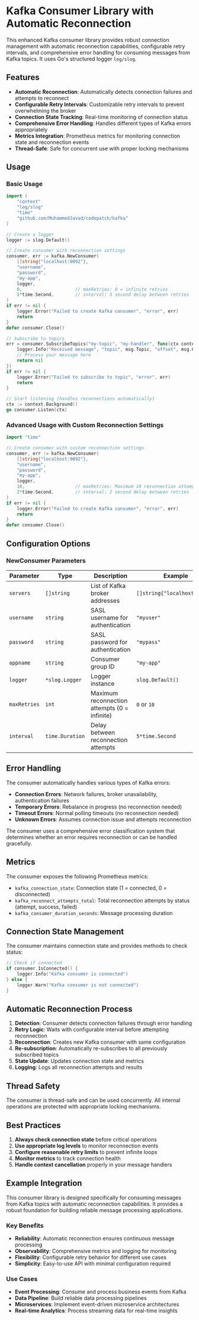 # Kafka Consumer Library with Automatic Reconnection

This enhanced Kafka consumer library provides robust connection management with automatic reconnection capabilities, configurable retry intervals, and comprehensive error handling for consuming messages from Kafka topics. It uses Go's structured logger `log/slog`.

## Features

- **Automatic Reconnection**: Automatically detects connection failures and attempts to reconnect
- **Configurable Retry Intervals**: Customizable retry intervals to prevent overwhelming the broker
- **Connection State Tracking**: Real-time monitoring of connection status
- **Comprehensive Error Handling**: Handles different types of Kafka errors appropriately
- **Metrics Integration**: Prometheus metrics for monitoring connection state and reconnection events
- **Thread-Safe**: Safe for concurrent use with proper locking mechanisms

## Usage

### Basic Usage

```go
import (
    "context"
    "log/slog"
    "time"
    "github.com/MuhammedJavad/codepatch/kafka"
)

// Create a logger
logger := slog.Default()

// Create consumer with reconnection settings
consumer, err := kafka.NewConsumer(
    []string{"localhost:9092"},
    "username",
    "password",
    "my-app",
    logger,
    0,                    // maxRetries: 0 = infinite retries
    5*time.Second,        // interval: 5 second delay between retries
)
if err != nil {
    logger.Error("Failed to create Kafka consumer", "error", err)
    return
}
defer consumer.Close()

// Subscribe to topics
err = consumer.SubscribeTopics("my-topic", "my-handler", func(ctx context.Context, msg kafka.Message) error {
    logger.Info("Received message", "topic", msg.Topic, "offset", msg.Offset)
    // Process your message here
    return nil
})
if err != nil {
    logger.Error("Failed to subscribe to topic", "error", err)
    return
}

// Start listening (handles reconnections automatically)
ctx := context.Background()
go consumer.Listen(ctx)
```

### Advanced Usage with Custom Reconnection Settings

```go
import "time"

// Create consumer with custom reconnection settings
consumer, err := kafka.NewConsumer(
    []string{"localhost:9092"},
    "username",
    "password",
    "my-app",
    logger,
    10,                   // maxRetries: Maximum 10 reconnection attempts
    2*time.Second,        // interval: 2 second delay between retries
)
if err != nil {
    logger.Error("Failed to create Kafka consumer", "error", err)
    return
}
defer consumer.Close()
```

## Configuration Options

### NewConsumer Parameters

| Parameter | Type | Description | Example |
|-----------|------|-------------|---------|
| `servers` | `[]string` | List of Kafka broker addresses | `[]string{"localhost:9092"}` |
| `username` | `string` | SASL username for authentication | `"myuser"` |
| `password` | `string` | SASL password for authentication | `"mypass"` |
| `appname` | `string` | Consumer group ID | `"my-app"` |
| `logger` | `*slog.Logger` | Logger instance | `slog.Default()` |
| `maxRetries` | `int` | Maximum reconnection attempts (0 = infinite) | `0` or `10` |
| `interval` | `time.Duration` | Delay between reconnection attempts | `5*time.Second` |

## Error Handling

The consumer automatically handles various types of Kafka errors:

- **Connection Errors**: Network failures, broker unavailability, authentication failures
- **Temporary Errors**: Rebalance in progress (no reconnection needed)
- **Timeout Errors**: Normal polling timeouts (no reconnection needed)
- **Unknown Errors**: Assumes connection issue and attempts reconnection

The consumer uses a comprehensive error classification system that determines whether an error requires reconnection or can be handled gracefully.

## Metrics

The consumer exposes the following Prometheus metrics:

- `kafka_connection_state`: Connection state (1 = connected, 0 = disconnected)
- `kafka_reconnect_attempts_total`: Total reconnection attempts by status (attempt, success, failed)
- `kafka_consumer_duration_seconds`: Message processing duration

## Connection State Management

The consumer maintains connection state and provides methods to check status:

```go
// Check if connected
if consumer.IsConnected() {
    logger.Info("Kafka consumer is connected")
} else {
    logger.Warn("Kafka consumer is not connected")
}
```

## Automatic Reconnection Process

1. **Detection**: Consumer detects connection failures through error handling
2. **Retry Logic**: Waits with configurable interval before attempting reconnection
3. **Reconnection**: Creates new Kafka consumer with same configuration
4. **Re-subscription**: Automatically re-subscribes to all previously subscribed topics
5. **State Update**: Updates connection state and metrics
6. **Logging**: Logs all reconnection attempts and results

## Thread Safety

The consumer is thread-safe and can be used concurrently. All internal operations are protected with appropriate locking mechanisms.

## Best Practices

1. **Always check connection state** before critical operations
2. **Use appropriate log levels** to monitor reconnection events
3. **Configure reasonable retry limits** to prevent infinite loops
4. **Monitor metrics** to track connection health
5. **Handle context cancellation** properly in your message handlers

## Example Integration

This consumer library is designed specifically for consuming messages from Kafka topics with automatic reconnection capabilities. It provides a robust foundation for building reliable message processing applications.

### Key Benefits

- **Reliability**: Automatic reconnection ensures continuous message processing
- **Observability**: Comprehensive metrics and logging for monitoring
- **Flexibility**: Configurable retry behavior for different use cases
- **Simplicity**: Easy-to-use API with minimal configuration required

### Use Cases

- **Event Processing**: Consume and process business events from Kafka
- **Data Pipeline**: Build reliable data processing pipelines
- **Microservices**: Implement event-driven microservice architectures
- **Real-time Analytics**: Process streaming data for real-time insights
